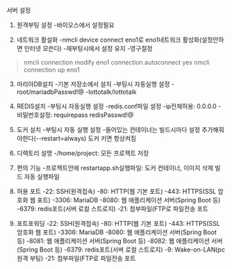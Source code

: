 서버 설정
1. 원격부팅 설정
 -바이오스에서 설정필요

2. 네트워크 활설화
 -nmcli device connect eno1로 eno1네트워크 활성화(설정안하면 인터넷 모쓴다)
 -재부팅시에서 설정 유지
 -영구절정
  >nmcli connection modify eno1 connection.autoconnect yes
  >nmcli connection up eno1


3. 마리아DB설치
 -기본 저장소에서 설치
 -부팅시 자동실행 설정
 -root/mariadbPasswd!@
 -lottotalk/lottotalk

4. REDIS설치
 -부팅시 자동실행 설정
 -redis.conf파일 설정
 -ip전체허용: 0.0.0.0
 -비밀번호설정: requirepass redisPasswd!@

5. 도커 설치
 -부팅시 자동 실행 설청
 -들어있는 컨테이너는 빌드시마다 설정 추가해줘야한다(--restart=always) 도커 키면 항상켜짐
 
6. 디렉토리 설명
 -/home/project: 모든 프로젝트 저장

7. 편의 기능
 -프로젝트안에 restartapp.sh실행파일: 도커 컨테이너, 이미지 삭제 빌드 자동 실행파일

8. 허용 포트
 -22: SSH(원격접속)
 -80: HTTP(웹 기본 포트)
 -443: HTTPS(SSL 암호화 웹 포트)
 -3306: MariaDB
 -8080: 웹 애플리케이션 서버(Spring Boot 등)
 -6379: redis포트(서버 로컬 스트로지)
 -21: 첨부파일(FTP로 파일전송 포트

9. 포트포워딩
 -22: SSH(원격접속)
 -80: HTTP(웹 기본 포트)
 -443: HTTPS(SSL 암호화 웹 포트)
 -3306: MariaDB
 -8080: 웹 애플리케이션 서버(Spring Boot 등)
 -8081: 웹 애플리케이션 서버(Spring Boot 등)
 -8082: 웹 애플리케이션 서버(Spring Boot 등)
 -6379: redis포트(서버 로컬 스트로지)
 -9: Wake-on-LAN(pc원격 부팅)
 -21: 첨부파일(FTP로 파일전송 포트

